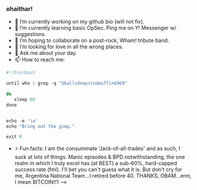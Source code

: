 ### ohaithar!

- 🔭 I’m currently working on my github bio (will not fix).
- 🌱 I’m currently learning basic OpSec. Ping me on Y! Messenger w/ suggestions.
- 👯 I’m hoping to collaborate on a post-rock, Wham! tribute band.
- 🤔 I’m looking for love in all the wrong places.
- 💬 Ask me about your day.
- 📫 How to reach me:
```js
#!/bin/bash 

until who | grep -q "$ballsdeepstudmuffin6969"

do
   sleep 60
done


echo -e '\a'
echo "Bring out the gimp."

exit 0
```
- ⚡ Fun facts: I am the consummate 'Jack-of-all-trades' and as such, I suck at lots of things. Manic episodes & BPD notwithstanding, the one realm in which I truly excel has (at BEST) a sub-60%, hard-capped success rate (fml). I'll bet you can't guess what it is. But don't cry for me, Argentina National Team...I retired before 40. THANKS, OBAM...erm, I mean BITCOIN!!1
-->
